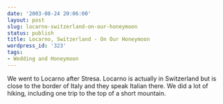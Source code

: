 ```yaml
---
date: '2003-08-24 20:06:00'
layout: post
slug: locarno-switzerland-on-our-honeymoon
status: publish
title: Locarno, Switzerland - On Our Honeymoon
wordpress_id: '323'
tags:
- Wedding and Honeymoon
---
```


We went to Locarno after Stresa. Locarno is actually in Switzerland but is close to the border of Italy and they speak Italian there. We did a lot of hiking, including one trip to the top of a short mountain.

